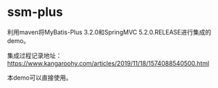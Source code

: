 # ssm-plus
利用maven将MyBatis-Plus 3.2.0和SpringMVC 5.2.0.RELEASE进行集成的demo。

集成过程记录地址：https://www.kangaroohy.com/articles/2019/11/18/1574088540500.html

本demo可以直接使用。

